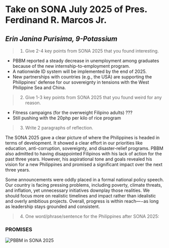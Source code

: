# **Take on SONA July 2025 of Pres. Ferdinand R. Marcos Jr.**
## ***Erin Janina Purisima, 9-Potassium***

> 1. Give 2-4 key points from SONA 2025 that you found interesting.

* PBBM reported a steady decrease in unemployment among graduates because of the new internship-to-employment program.
* A nationwide ID system will be implemented by the end of 2025.
* New partnerships with countries (e.g., the USA) are supporting the Philippines' defense for our sovereignty in tensions with the West Philippine Sea and China.

> 2. Give 1-3 key points from SONA 2025 that you found weird for any reason.

* Fitness campaigns (for the overweight Filipino adults) ???
* Still pushing with the 20php per kilo of rice program

> 3. Write 2 paragraphs of reflection.

The SONA 2025 gave a clear picture of where the Philippines is headed in terms of development. It showed a clear effort in our priorities like education, anti-corruption, sovereignty, and disaster-relief programs. PBBM also admitted to having disappointed Filipinos with his lack of action for the past three years. However, his aspirational tone and goals revealed his vision for a new Philippines and promised a significant impact over the next three years.

Some announcements were oddly placed in a formal national policy speech. Our country is facing pressing problems, including poverty, climate threats, and inflation, yet unnecessary initiatives downplay those realities. We should focus more on realistic timelines and impact rather than idealistic and overly ambitious projects. Overall, progress is within reach—−as long as leadership stays grounded and consistent.

> 4. One word/phrase/sentence for the Philippines after SONA 2025:
### **PROMISES**

![PBBM in SONA 2025](https://www.rappler.com/tachyon/2025/07/marcos-sona-speech-july-28-2025-006-scaled.jpg)